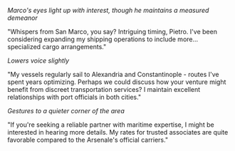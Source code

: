 *Marco's eyes light up with interest, though he maintains a measured demeanor*

"Whispers from San Marco, you say? Intriguing timing, Pietro. I've been considering expanding my shipping operations to include more... specialized cargo arrangements."

*Lowers voice slightly*

"My vessels regularly sail to Alexandria and Constantinople - routes I've spent years optimizing. Perhaps we could discuss how your venture might benefit from discreet transportation services? I maintain excellent relationships with port officials in both cities."

*Gestures to a quieter corner of the area*

"If you're seeking a reliable partner with maritime expertise, I might be interested in hearing more details. My rates for trusted associates are quite favorable compared to the Arsenale's official carriers."
